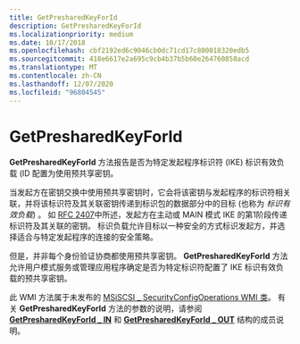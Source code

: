 ```yaml
---
title: GetPresharedKeyForId
description: GetPresharedKeyForId
ms.localizationpriority: medium
ms.date: 10/17/2018
ms.openlocfilehash: cbf2192ed6c9046cb0dc71cd17c800018320edb5
ms.sourcegitcommit: 418e6617e2a695c9cb4b37b5b60e264760858acd
ms.translationtype: MT
ms.contentlocale: zh-CN
ms.lasthandoff: 12/07/2020
ms.locfileid: "96804545"
---
```

# <a name="getpresharedkeyforid"></a>GetPresharedKeyForId


**GetPresharedKeyForId** 方法报告是否为特定发起程序标识符 (IKE) 标识有效负载 (ID 配置为使用预共享密钥。

当发起方在密钥交换中使用预共享密钥时，它会将该密钥与发起程序的标识符相关联，并将该标识符及其关联密钥传递到标识包的数据部分中的目标 (也称为 *标识有效负载*) 。 如 [RFC 2407](https://go.microsoft.com/fwlink/p/?linkid=64840)中所述，发起方在主动或 MAIN 模式 IKE 的第1阶段传递标识符及其关联的密钥。 标识负载允许目标以一种安全的方式标识发起方，并选择适合与特定发起程序的连接的安全策略。

但是，并非每个身份验证协商都使用预共享密钥。 **GetPresharedKeyForId** 方法允许用户模式服务或管理应用程序确定是否为特定标识符配置了 IKE 标识有效负载的预共享密钥。

此 WMI 方法属于未发布的 [MSiSCSI \_ SecurityConfigOperations WMI 类](msiscsi-securityconfigoperations-wmi-class.md)。 有关 **GetPresharedKeyForId** 方法的参数的说明，请参阅 [**GetPresharedKeyForId \_ IN**](/windows-hardware/drivers/ddi/iscsiop/ns-iscsiop-_getpresharedkeyforid_in) 和 [**GetPresharedKeyForId \_ OUT**](/windows-hardware/drivers/ddi/iscsiop/ns-iscsiop-_getpresharedkeyforid_out) 结构的成员说明。

 

